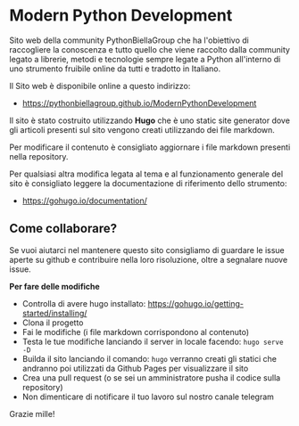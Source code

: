 # Modern Python Development

Sito web della community PythonBiellaGroup che ha l'obiettivo di raccogliere la conoscenza e tutto quello che viene raccolto dalla community legato a librerie, metodi e tecnologie sempre legate a Python all'interno di uno strumento fruibile online da tutti e tradotto in Italiano.

Il Sito web è disponibile online a questo indirizzo:
- https://pythonbiellagroup.github.io/ModernPythonDevelopment

Il sito è stato costruito utilizzando **Hugo** che è uno static site generator dove gli articoli presenti sul sito vengono creati utilizzando dei file markdown.

Per modificare il contenuto è consigliato aggiornare i file markdown presenti nella repository.

Per qualsiasi altra modifica legata al tema e al funzionamento generale del sito è consigliato leggere la documentazione di riferimento dello strumento:
- https://gohugo.io/documentation/

## Come collaborare?

Se vuoi aiutarci nel mantenere questo sito consigliamo di guardare le issue aperte su github e contribuire nella loro risoluzione, oltre a segnalare nuove issue.

**Per fare delle modifiche**
- Controlla di avere hugo installato: https://gohugo.io/getting-started/installing/
- Clona il progetto
- Fai le modifiche (i file markdown corrispondono al contenuto)
- Testa le tue modifiche lanciando il server in locale facendo: `hugo serve -D`
- Builda il sito lanciando il comando: `hugo` verranno creati gli statici che andranno poi utilizzati da Github Pages per visualizzare il sito
- Crea una pull request (o se sei un amministratore pusha il codice sulla repository)
- Non dimenticare di notificare il tuo lavoro sul nostro canale telegram


Grazie mille!
